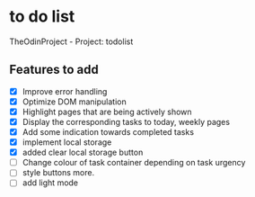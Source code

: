 # to do list

TheOdinProject - Project: todolist

## Features to add

- [x] Improve error handling
- [x] Optimize DOM manipulation
- [x] Highlight pages that are being actively shown
- [x] Display the corresponding tasks to today, weekly pages
- [x] Add some indication towards completed tasks
- [x] implement local storage
- [x] added clear local storage button
- [ ] Change colour of task container depending on task urgency
- [ ] style buttons more.
- [ ] add light mode
